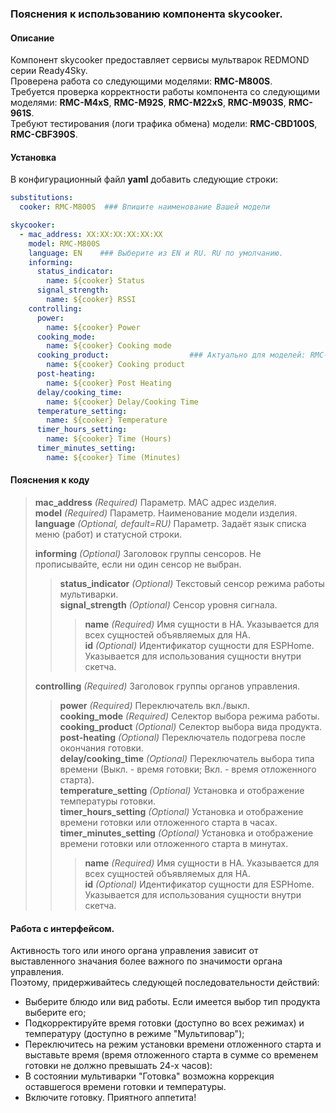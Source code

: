 ### Пояснения к использованию компонента skycooker.
#### Описание
Компонент skycooker предоставляет сервисы мультварок REDMOND серии Ready4Sky.  
Проверена работа со следующими моделями: **RMC-M800S**.  
Требуется проверка корректности работы компонента со следующими моделями: **RMC-M4xS**, **RMC-M92S**, **RMC-M22xS**, **RMC-M903S**, **RMC-961S**.  
Требуют тестирования (логи трафика обмена) модели: **RMC-CBD100S**, **RMC-CBF390S**.
#### Установка
В конфигурационный файл **yaml** добавить следующие строки:
```yml
substitutions:
  cooker: RMC-M800S  ### Впишите наименование Вашей модели

skycooker:
  - mac_address: XX:XX:XX:XX:XX:XX  
    model: RMC-M800S
    language: EN    ### Выберите из EN и RU. RU по умолчанию.
    informing:
      status_indicator:
        name: ${cooker} Status
      signal_strength:
        name: ${cooker} RSSI
    controlling:
      power:
        name: ${cooker} Power
      cooking_mode:
        name: ${cooker} Cooking mode
      cooking_product:                  ### Актуально для моделей: RMC-CBD100S, RMC-CBF390S, RMC-M800S.
        name: ${cooker} Cooking product
      post-heating:
        name: ${cooker} Post Heating
      delay/cooking_time:
        name: ${cooker} Delay/Cooking Time
      temperature_setting:
        name: ${cooker} Temperature
      timer_hours_setting:
        name: ${cooker} Time (Hours)
      timer_minutes_setting:
        name: ${cooker} Time (Minutes)
```
#### Пояснения к коду	
>**mac_address** *(Required)* Параметр. MAC адрес изделия.  
>**model** *(Required)* Параметр. Наименование модели изделия.  
>**language** *(Optional, default=RU)* Параметр. Задаёт язык списка меню (работ) и статусной строки.  
>  
>**informing** *(Optional)* Заголовок группы сенсоров. Не прописывайте, если ни один сенсор не выбран.  
>>**status_indicator** *(Optional)* Текстовый сенсор режима работы мультиварки.  
>>**signal_strength** *(Optional)* Сенсор уровня сигнала.  
>>>**name** *(Required)* Имя сущности в HA. Указывается для всех сущностей объявляемых для HA.  
>>>**id** *(Optional)* Идентификатор сущности для ESPHome. Указывается для использования сущности внутри скетча.  
>  
>**controlling** *(Required)* Заголовок группы органов управления.  
>>**power** *(Required)* Переключатель вкл./выкл.   
>>**cooking_mode** *(Required)* Селектор выбора режима работы.  
>>**cooking_product** *(Optional)* Селектор выбора вида продукта.  
>>**post-heating** *(Optional)* Переключатель подогрева после окончания готовки.  
>>**delay/cooking_time** *(Optional)* Переключатель выбора типа времени (Выкл. - время готовки; Вкл. - время отложенного старта).  
>>**temperature_setting** *(Optional)* Установка и отображение температуры готовки.  
>>**timer_hours_setting** *(Optional)* Установка и отображение времени готовки или отложенного старта в часах.  
>>**timer_minutes_setting** *(Optional)* Установка и отображение времени готовки или отложенного старта в минутах.  
>>>**name** *(Required)* Имя сущности в HA. Указывается для всех сущностей объявляемых для HA.  
>>>**id** *(Optional)* Идентификатор сущности для ESPHome. Указывается для использования сущности внутри скетча.  

#### Работа с интерфейсом. 
Активность того или иного органа управления зависит от выставленного значания более важного по значимости органа управления.   
Поэтому, придерживайтесь следующей последовательности действий:   
- Выберите блюдо или вид работы. Если имеется выбор тип продукта выберите его;  
- Подкорректируйте время готовки (доступно во всех режимах) и температуру (доступно в режиме "Мультиповар");  
- Переключитесь на режим установки времени отложенного старта и выставьте время (время отложенного старта в сумме со временем готовки не должно превышать 24-х часов):  
- В состоянии мультиварки "Готовка" возможна коррекция оставшегося времени готовки и температуры.  
- Включите готовку. Приятного аппетита!  